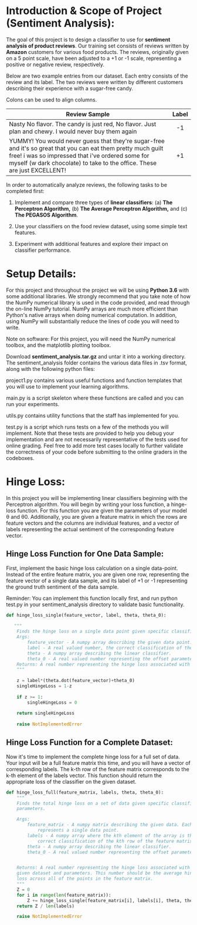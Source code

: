 # Introduction & Scope of Project (Sentiment Analysis):
The goal of this project is to design a classifier to use for **sentiment analysis of product reviews**. Our training set consists of reviews written by **Amazon** customers for various food products. The reviews, originally given on a 5 point scale, have been adjusted to a +1 or -1 scale, representing a positive or negative review, respectively.

Below are two example entries from our dataset. Each entry consists of the review and its label. The two reviews were written by different customers describing their experience with a sugar-free candy.

Colons can be used to align columns.

|                                                 **Review Sample**                                         |   **Label**   |
| --------------------------------------------------------------------------------------------------------- |:-------------:|
| Nasty No flavor. The candy is just red, No flavor. Just plan and chewy. I would never buy them again      |       -1      |
| YUMMY! You would never guess that they're sugar-free and it's so great that you can eat them pretty much guilt free! i was so impressed that i've ordered some for myself (w dark chocolate) to take to the office. These are just EXCELLENT! |       +1      |

In order to automatically analyze reviews, the following tasks to be completed first:

1. Implement and compare three types of **linear classifiers**: (a) **The Perceptron Algorithm,** (b) **The Average Perceptron Algorithm,** and (c) **The PEGASOS Algorithm**.

2. Use your classifiers on the food review dataset, using some simple text features.

3. Experiment with additional features and explore their impact on classifier performance.

# Setup Details:

For this project and throughout the project we will be using **Python 3.6** with some additional libraries. We strongly recommend that you take note of how the NumPy numerical library is used in the code provided, and read through the on-line NumPy tutorial. NumPy arrays are much more efficient than Python's native arrays when doing numerical computation. In addition, using NumPy will substantially reduce the lines of code you will need to write.

Note on software: For this project, you will need the NumPy numerical toolbox, and the matplotlib plotting toolbox.

Download **sentiment_analysis.tar.gz** and untar it into a working directory. The sentiment_analysis folder contains the various data files in .tsv format, along with the following python files:

project1.py contains various useful functions and function templates that you will use to implement your learning algorithms.

main.py is a script skeleton where these functions are called and you can run your experiments.

utils.py contains utility functions that the staff has implemented for you.

test.py is a script which runs tests on a few of the methods you will implement. Note that these tests are provided to help you debug your implementation and are not necessarily representative of the tests used for online grading. Feel free to add more test cases locally to further validate the correctness of your code before submitting to the online graders in the codeboxes.

# Hinge Loss:

In this project you will be implementing linear classifiers beginning with the Perceptron algorithm. You will begin by writing your loss function, a hinge-loss function. For this function you are given the parameters of your model θ and θ0. Additionally, you are given a feature matrix in which the rows are feature vectors and the columns are individual features, and a vector of labels representing the actual sentiment of the corresponding feature vector.

## Hinge Loss Function for One Data Sample:

First, implement the basic hinge loss calculation on a single data-point. Instead of the entire feature matrix, you are given one row, representing the feature vector of a single data sample, and its label of +1 or -1 representing the ground truth sentiment of the data sample.

Reminder: You can implement this function locally first, and run python test.py in your sentiment_analysis directory to validate basic functionality.

```python
def hinge_loss_single(feature_vector, label, theta, theta_0):
   
   """
    Finds the hinge loss on a single data point given specific classification parameters.
    Args:
        feature_vector - A numpy array describing the given data point.
        label - A real valued number, the correct classification of the data point.
        theta - A numpy array describing the linear classifier.
        theta_0 - A real valued number representing the offset parameter.
    Returns: A real number representing the hinge loss associated with the given data point and parameters.
    """
    
    z = label*(theta.dot(feature_vector)+theta_0)
    singleHingeLoss = 1-z
    
    if z >= 1:
        singleHingeLoss = 0
    
    return singleHingeLoss
    
    raise NotImplementedError
```

## Hinge Loss Function for a Complete Dataset:

Now it's time to implement the complete hinge loss for a full set of data. Your input will be a full feature matrix this time, and you will have a vector of corresponding labels. The k-th row of the feature matrix corresponds to the k-th element of the labels vector. This function should return the appropriate loss of the classifier on the given dataset.

```python
def hinge_loss_full(feature_matrix, labels, theta, theta_0):
    """
    Finds the total hinge loss on a set of data given specific classification
    parameters.

    Args:
        feature_matrix - A numpy matrix describing the given data. Each row
            represents a single data point.
        labels - A numpy array where the kth element of the array is the
            correct classification of the kth row of the feature matrix.
        theta - A numpy array describing the linear classifier.
        theta_0 - A real valued number representing the offset parameter.


    Returns: A real number representing the hinge loss associated with the
    given dataset and parameters. This number should be the average hinge
    loss across all of the points in the feature matrix.
    """
    Z = 0
    for i in range(len(feature_matrix)):
        Z += hinge_loss_single(feature_matrix[i], labels[i], theta, theta_0)
    return Z / len(labels)

    raise NotImplementedError
```
